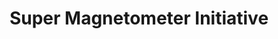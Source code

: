 ---
layout: default
api_service: 'Details here: https://supermag.jhuapl.edu/mag/?fidelity=low&tab=api&start=2001-01-30T05%3A00%3A00.000Z&interval=23%3A59'
description: 'SuperMAG is a worldwide collaboration of organizations and national
  agencies that currently operate more than 300 ground based magnetometers. SuperMAG
  provides easy access to validated ground magnetic field perturbations in the same
  coordinate system, identical time resolution and with a common baseline removal
  approach. '
notes: 'Programmatic access (through Python client: https://supermag.jhuapl.edu/mag/?tab=api&fidelity=low&start=2001-01-01T00%3A00%3A00.000Z&interval=23%3A59#pythonClientDocumentationSection)'
programmatic_access: through [Python client](https://supermag.jhuapl.edu/mag/?tab=api&fidelity=low&start=2001-01-01T00%3A00%3A00.000Z&interval=23%3A59#pythonClientDocumentationSection)
shortname: super_magnetometer
thumbnail_url: https://supermag.jhuapl.edu/lib/img/supermag-color-white-64.png
timestamp: Fri, 11 Feb 2022 14:13:21 GMT
title: Super Magnetometer Initiative
tool/software: Super Magnetometer Initiative
uuid: d0432e32-c248-420f-ba79-aa5ec86dc48d
website_link: https://supermag.jhuapl.edu/
---